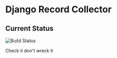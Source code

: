 # Django Record Collector

## Current Status
![Build Status](https://www.codeship.io/projects/a36a1a00-d2a8-0130-3a08-722b298d1205/status)

Check it don't wreck it
